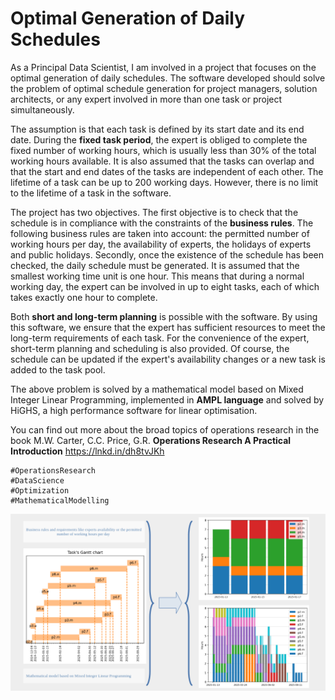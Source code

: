 
# Optimal Generation of Daily Schedules

As a Principal Data Scientist, I am involved in a project that focuses on the optimal generation of daily schedules. The software developed should solve the problem of optimal schedule generation for project managers, solution architects, or any expert involved in more than one task or project simultaneously.

The assumption is that each task is defined by its start date and its end date. During the **fixed task period**, the expert is obliged to complete the fixed number of working hours, which is usually less than 30% of the total working hours available. It is also assumed that the tasks can overlap and that the start and end dates of the tasks are independent of each other. The lifetime of a task can be up to 200 working days. However, there is no limit to the lifetime of a task in the software.

The project has two objectives. The first objective is to check that the schedule is in compliance with the constraints of the **business rules**. The following business rules are taken into account: the permitted number of working hours per day, the availability of experts, the holidays of experts and public holidays. Secondly, once the existence of the schedule has been checked, the daily schedule must be generated. It is assumed that the smallest working time unit is one hour. This means that during a normal working day, the expert can be involved in up to eight tasks, each of which takes exactly one hour to complete.

Both **short and long-term planning** is possible with the software. By using this software, we ensure that the expert has sufficient resources to meet the long-term requirements of each task. For the convenience of the expert, short-term planning and scheduling is also provided. Of course, the schedule can be updated if the expert's availability changes or a new task is added to the task pool. 

The above problem is solved by a mathematical model based on Mixed Integer Linear Programming, implemented in **AMPL language** and solved by HiGHS, a high performance software for linear optimisation.

You can find out more about the broad topics of operations research in the book M.W. Carter, C.C. Price, G.R. **Operations Research A Practical Introduction** https://lnkd.in/dh8tvJKh

```
#OperationsResearch 
#DataScience 
#Optimization
#MathematicalModelling
```

![Optimal generation of daily schedules](./img.webp)

